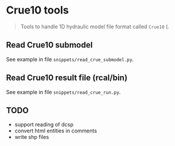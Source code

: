 Crue10 tools
============

> Tools to handle 1D hydraulic model file format called `Crue10` (.

## Read Crue10 submodel

See example in file `snippets/read_crue_submodel.py`.

## Read Crue10 result file (rcal/bin)

See example in file `snippets/read_crue_run.py`.


## TODO
* support reading of dcsp
* convert html entities in comments
* write shp files
